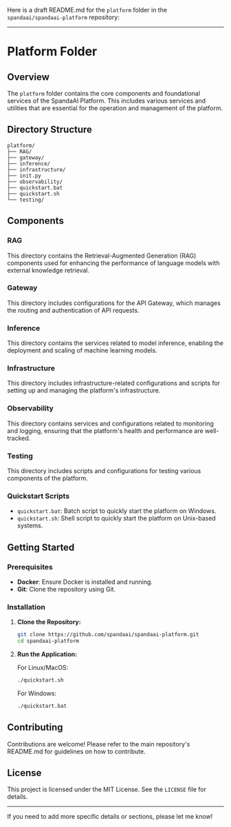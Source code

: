 Here is a draft README.md for the `platform` folder in the `spandaai/spandaai-platform` repository:

---

# Platform Folder

## Overview

The `platform` folder contains the core components and foundational services of the SpandaAI Platform. This includes various services and utilities that are essential for the operation and management of the platform.

## Directory Structure

```
platform/
├── RAG/
├── gateway/
├── inference/
├── infrastructure/
├── init.py
├── observability/
├── quickstart.bat
├── quickstart.sh
└── testing/
```

## Components

### RAG
This directory contains the Retrieval-Augmented Generation (RAG) components used for enhancing the performance of language models with external knowledge retrieval.

### Gateway
This directory includes configurations for the API Gateway, which manages the routing and authentication of API requests.

### Inference
This directory contains the services related to model inference, enabling the deployment and scaling of machine learning models.

### Infrastructure
This directory includes infrastructure-related configurations and scripts for setting up and managing the platform's infrastructure.

### Observability
This directory contains services and configurations related to monitoring and logging, ensuring that the platform's health and performance are well-tracked.

### Testing
This directory includes scripts and configurations for testing various components of the platform.

### Quickstart Scripts
- `quickstart.bat`: Batch script to quickly start the platform on Windows.
- `quickstart.sh`: Shell script to quickly start the platform on Unix-based systems.

## Getting Started

### Prerequisites
- **Docker**: Ensure Docker is installed and running.
- **Git**: Clone the repository using Git.

### Installation

1. **Clone the Repository:**
    ```bash
    git clone https://github.com/spandaai/spandaai-platform.git
    cd spandaai-platform
    ```

2. **Run the Application:**

    For Linux/MacOS:
    ```bash
    ./quickstart.sh
    ```

    For Windows:
    ```bash
    ./quickstart.bat
    ```

## Contributing

Contributions are welcome! Please refer to the main repository's README.md for guidelines on how to contribute.

## License

This project is licensed under the MIT License. See the `LICENSE` file for details.

---

If you need to add more specific details or sections, please let me know!